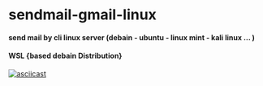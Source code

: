 # sendmail-gmail-linux
#### send mail by cli linux server (debain - ubuntu - linux mint - kali linux ...  ) 
#### WSL {based debain Distribution}

[![asciicast](https://asciinema.org/a/453213.svg)](https://asciinema.org/a/453213)
